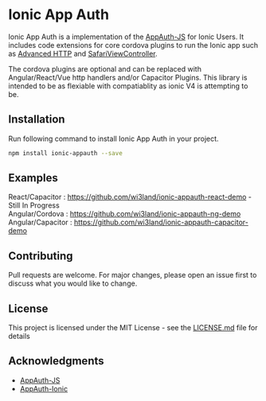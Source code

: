 # Ionic App Auth
Ionic App Auth is a implementation of the [AppAuth-JS](https://github.com/openid/AppAuth-JS) for Ionic Users.
It includes code extensions for core cordova plugins to run the Ionic app such as [Advanced HTTP](https://github.com/silkimen/cordova-plugin-advanced-http) and [SafariViewController](https://github.com/EddyVerbruggen/cordova-plugin-safariviewcontroller).

The cordova plugins are optional and can be replaced with Angular/React/Vue http handlers and/or Capacitor Plugins.
This library is intended to be as flexiable with compatiablity as ionic V4 is attempting to be.

## Installation
Run following command to install Ionic App Auth in your project.

```bash
npm install ionic-appauth --save
```

## Examples
React/Capacitor : https://github.com/wi3land/ionic-appauth-react-demo - Still In Progress<br />
Angular/Cordova : https://github.com/wi3land/ionic-appauth-ng-demo<br />
Angular/Capacitor : https://github.com/wi3land/ionic-appauth-capacitor-demo

## Contributing
Pull requests are welcome. For major changes, please open an issue first to discuss what you would like to change.

## License

This project is licensed under the MIT License - see the [LICENSE.md](LICENSE.md) file for details

## Acknowledgments

* [AppAuth-JS](https://github.com/openid/AppAuth-JS)
* [AppAuth-Ionic](https://github.com/Belicosus/AppAuth-Ionic)
